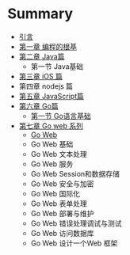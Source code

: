 # Summary

* [引言](README.md)
* [第一章 编程的根基](chapter1.md)
* [第二章 Java篇](di-er-zhang-java-pian.md)
  * 第一节 Java基础
* [第三章 iOS 篇](ios-pian.md)
* 第四章 nodejs 篇
* [第五章 JavaScript篇](di-wu-zhang-javascriptpian.md)
* [第六章 Go篇](di-liu-zhang-go-pian.md)
  * [第一节  Go语言基础](di-liu-zhang-go-pian/di-yi-jie-go-yu-yan-ji-chu.md)
* [第七章 Go web 系列](di-qi-zhang-go-web-xi-lie.md)
  * [Go Web ](di-qi-zhang-go-web-xi-lie/go-web.md)
  * Go Web 基础
  * Go Web 文本处理
  * Go Web 服务
  * Go Web Session和数据存储
  * Go Web 安全与加密
  * Go Web 国际化
  * Go Web 表单处理
  * Go Web 部署与维护
  * Go Web 错误处理调试与测试
  * Go Web 访问数据库
  * Go Web 设计一个Web 框架


